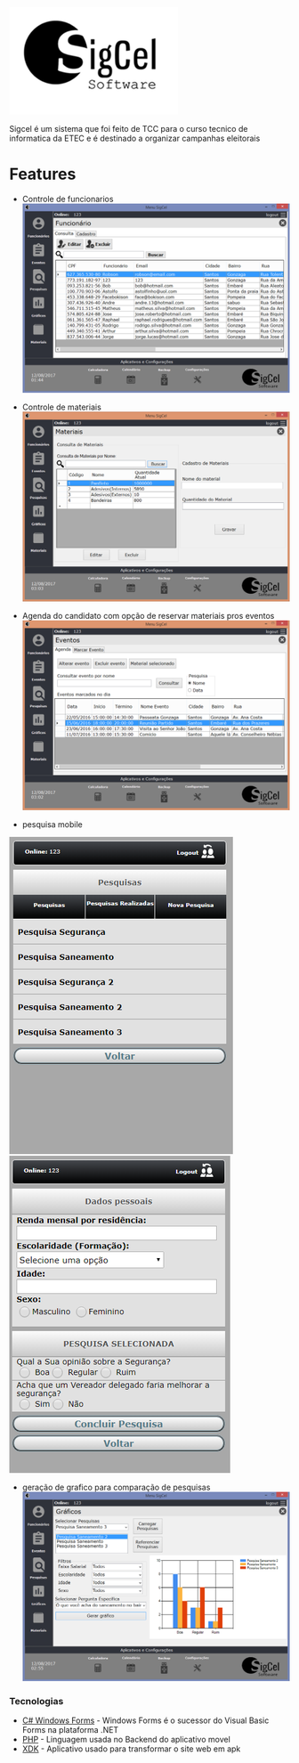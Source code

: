 ![sigcelLogo](https://github.com/Bolinhozz/TCC-Sigcel/blob/master/imagens/func.png "sigcel logo")

Sigcel é um sistema que foi feito de TCC para o curso tecnico de informatica da ETEC e é destinado a organizar campanhas eleitorais

# Features

  - Controle de funcionarios
  ![crud-func](https://github.com/Bolinhozz/TCC-Sigcel/blob/master/imagens/logosigcel.png)
  
  - Controle de materiais
  ![crud-mat](https://github.com/Bolinhozz/TCC-Sigcel/blob/master/imagens/materiais.png)
  
  - Agenda do candidato com opção de reservar materiais pros eventos
  ![crud-agenda](https://github.com/Bolinhozz/TCC-Sigcel/blob/master/imagens/event.png)
  
  - pesquisa mobile
  
  ![pesqs](https://github.com/Bolinhozz/TCC-Sigcel/blob/master/imagens/pesq.png) ![pesq](https://github.com/Bolinhozz/TCC-Sigcel/blob/master/imagens/pesq1.png)
  
  - geração de grafico para comparação de pesquisas
  ![graficos](https://github.com/Bolinhozz/TCC-Sigcel/blob/master/imagens/grafic.png)

### Tecnologias

* [C# Windows Forms](https://docs.microsoft.com/en-us/dotnet/framework/winforms/) - Windows Forms é o sucessor do Visual Basic Forms na plataforma .NET
* [PHP](https://secure.php.net) - Linguagem usada no Backend do aplicativo movel
* [XDK](https://software.intel.com/en-us/intel-xdk/) - Aplicativo usado para transformar o site web em apk


